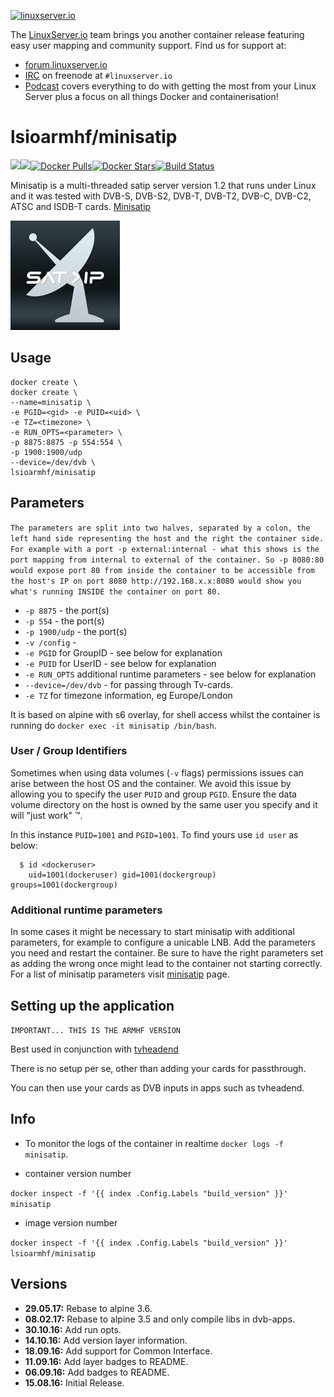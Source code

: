 [linuxserverurl]: https://linuxserver.io
[forumurl]: https://forum.linuxserver.io
[ircurl]: https://www.linuxserver.io/irc/
[podcasturl]: https://www.linuxserver.io/podcast/
[appurl]: https://github.com/catalinii/minisatip
[hub]: https://hub.docker.com/r/lsioarmhf/minisatip/

[![linuxserver.io](https://raw.githubusercontent.com/linuxserver/docker-templates/master/linuxserver.io/img/linuxserver_medium.png)][linuxserverurl]

The [LinuxServer.io][linuxserverurl] team brings you another container release featuring easy user mapping and community support. Find us for support at:
* [forum.linuxserver.io][forumurl]
* [IRC][ircurl] on freenode at `#linuxserver.io`
* [Podcast][podcasturl] covers everything to do with getting the most from your Linux Server plus a focus on all things Docker and containerisation!

# lsioarmhf/minisatip
[![](https://images.microbadger.com/badges/version/lsioarmhf/minisatip.svg)](https://microbadger.com/images/lsioarmhf/minisatip "Get your own version badge on microbadger.com")[![](https://images.microbadger.com/badges/image/lsioarmhf/minisatip.svg)](https://microbadger.com/images/lsioarmhf/minisatip "Get your own image badge on microbadger.com")[![Docker Pulls](https://img.shields.io/docker/pulls/lsioarmhf/minisatip.svg)][hub][![Docker Stars](https://img.shields.io/docker/stars/lsioarmhf/minisatip.svg)][hub][![Build Status](https://ci.linuxserver.io/buildStatus/icon?job=Docker-Builders/armhf/armhf-minisatip)](https://ci.linuxserver.io/job/Docker-Builders/job/armhf/job/armhf-minisatip/)

Minisatip is a multi-threaded satip server version 1.2 that runs under Linux and it was tested with DVB-S, DVB-S2, DVB-T, DVB-T2, DVB-C, DVB-C2, ATSC and ISDB-T cards. [Minisatip](https://github.com/catalinii/minisatip)

[![minisatip](https://raw.githubusercontent.com/linuxserver/docker-templates/master/linuxserver.io/img/minisatip-icon.png)][appurl]

## Usage

```
docker create \
docker create \
--name=minisatip \
-e PGID=<gid> -e PUID=<uid> \
-e TZ=<timezone> \
-e RUN_OPTS=<parameter> \
-p 8875:8875 -p 554:554 \
-p 1900:1900/udp
--device=/dev/dvb \
lsioarmhf/minisatip

```

## Parameters

`The parameters are split into two halves, separated by a colon, the left hand side representing the host and the right the container side. 
For example with a port -p external:internal - what this shows is the port mapping from internal to external of the container.
So -p 8080:80 would expose port 80 from inside the container to be accessible from the host's IP on port 8080
http://192.168.x.x:8080 would show you what's running INSIDE the container on port 80.`


* `-p 8875` - the port(s)
* `-p 554` - the port(s)
* `-p 1900/udp` - the port(s)
* `-v /config` -
* `-e PGID` for GroupID - see below for explanation
* `-e PUID` for UserID - see below for explanation
* `-e RUN_OPTS` additional runtime parameters - see below for explanation
* `--device=/dev/dvb` - for passing through Tv-cards.
* `-e TZ` for timezone information, eg Europe/London

It is based on alpine with s6 overlay, for shell access whilst the container is running do `docker exec -it minisatip /bin/bash`.

### User / Group Identifiers

Sometimes when using data volumes (`-v` flags) permissions issues can arise between the host OS and the container. We avoid this issue by allowing you to specify the user `PUID` and group `PGID`. Ensure the data volume directory on the host is owned by the same user you specify and it will "just work" ™.

In this instance `PUID=1001` and `PGID=1001`. To find yours use `id user` as below:

```
  $ id <dockeruser>
    uid=1001(dockeruser) gid=1001(dockergroup) groups=1001(dockergroup)
```

### Additional runtime parameters

In some cases it might be necessary to start minisatip with additional parameters, for example to configure a unicable LNB. Add the parameters you need and restart the container. Be sure to have the right parameters set as adding the wrong once might lead to the container not starting correctly.
For a list of minisatip parameters visit [minisatip][appurl] page.

## Setting up the application
`IMPORTANT... THIS IS THE ARMHF VERSION`

Best used in conjunction with [tvheadend](https://github.com/linuxserver/docker-tvheadend)

There is no setup per se, other than adding your cards for passthrough. 

You can then use your cards as DVB inputs in apps such as tvheadend.

## Info

* To monitor the logs of the container in realtime `docker logs -f minisatip`.

* container version number 

`docker inspect -f '{{ index .Config.Labels "build_version" }}' minisatip`

* image version number

`docker inspect -f '{{ index .Config.Labels "build_version" }}' lsioarmhf/minisatip`

## Versions

+ **29.05.17:** Rebase to alpine 3.6.
+ **08.02.17:** Rebase to alpine 3.5 and only compile libs in dvb-apps.
+ **30.10.16:** Add run opts.
+ **14.10.16:** Add version layer information.
+ **18.09.16:** Add support for Common Interface.
+ **11.09.16:** Add layer badges to README.
+ **06.09.16:** Add badges to README.
+ **15.08.16:** Initial Release.
